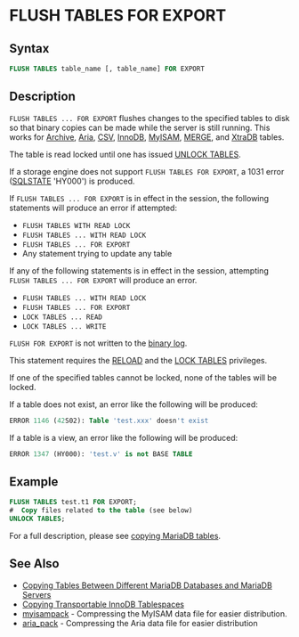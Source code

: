# FLUSH TABLES FOR EXPORT

## Syntax

```sql
FLUSH TABLES table_name [, table_name] FOR EXPORT
```

## Description

`FLUSH TABLES ... FOR EXPORT` flushes changes to the specified tables to disk so that binary copies can be made while the server is still running. This works for [Archive](/columns-storage-engines-and-plugins/storage-engines/archive/), [Aria](/columns-storage-engines-and-plugins/storage-engines/aria/), [CSV](/columns-storage-engines-and-plugins/storage-engines/csv/), [InnoDB](/columns-storage-engines-and-plugins/storage-engines/innodb/), [MyISAM](/kb/en/myisam/), [MERGE](/columns-storage-engines-and-plugins/storage-engines/merge/), and [XtraDB](/kb/en/xtradb/) tables.

The table is read locked until one has issued [UNLOCK TABLES](/kb/en/lock-tables-and-unlock-tables/).

If a storage engine does not support `FLUSH TABLES FOR EXPORT`, a 1031 error ([SQLSTATE](/programming-customizing-mariadb/programmatic-compound-statements/programmatic-compound-statements-diagnostics/sqlstate/) 'HY000') is produced.

If `FLUSH TABLES ... FOR EXPORT` is in effect in the session, the following statements will produce an error if attempted:

- `FLUSH TABLES WITH READ LOCK`
- `FLUSH TABLES ... WITH READ LOCK`
- `FLUSH TABLES ... FOR EXPORT`
- Any statement trying to update any table

If any of the following statements is in effect in the session, attempting ` FLUSH TABLES ... FOR EXPORT` will produce an error.

- `FLUSH TABLES ... WITH READ LOCK`
- `FLUSH TABLES ... FOR EXPORT`
- `LOCK TABLES ... READ`
- `LOCK TABLES ... WRITE`

`FLUSH FOR EXPORT` is not written to the [binary log](/mariadb-administration/server-monitoring-logs/binary-log/).

This statement requires the [RELOAD](/kb/en/grant/#global-privileges) and the [LOCK TABLES](/kb/en/grant/#database-privileges) privileges.

If one of the specified tables cannot be locked, none of the tables will be locked.

If a table does not exist, an error like the following will be produced:

```sql
ERROR 1146 (42S02): Table 'test.xxx' doesn't exist
```

If a table is a view, an error like the following will be produced:

```sql
ERROR 1347 (HY000): 'test.v' is not BASE TABLE
```

## Example

```sql
FLUSH TABLES test.t1 FOR EXPORT;
#  Copy files related to the table (see below)
UNLOCK TABLES;
```

For a full description, please see [copying MariaDB tables](/mariadb-administration/copying-tables-between-different-mariadb-databases-and-mariadb-servers/).

## See Also

- [Copying Tables Between Different MariaDB Databases and MariaDB Servers](/mariadb-administration/copying-tables-between-different-mariadb-databases-and-mariadb-servers/)
- [Copying Transportable InnoDB Tablespaces](/kb/en/innodb-file-per-table-tablespaces/#copying-transportable-tablespaces)
- [myisampack](/clients-utilities/myisam-clients-and-utilities/myisampack/)  - Compressing the MyISAM data file for easier distribution.
- [aria_pack](/clients-utilities/aria-clients-and-utilities/aria_pack/) - Compressing the Aria data file for easier distribution